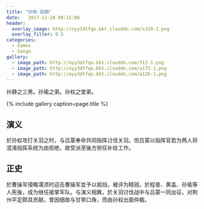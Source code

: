 ```yaml
---
title: "孙皎·叔朗"
date:   2017-11-28 08:15:06
header:
  overlay_image: http://oyy3dtfqo.bkt.clouddn.com/s320-1.png
  overlay_filter: 0.5
categories:
  - Games
  - Sango
gallery:
  - image_path: http://oyy3dtfqo.bkt.clouddn.com/712-1.png
  - image_path: http://oyy3dtfqo.bkt.clouddn.com/a172-1.png
  - image_path: http://oyy3dtfqo.bkt.clouddn.com/a126-1.png
---
```


孙静之三男。孙瑜之弟。孙权之堂弟。

{% include gallery caption=page.title %}

## 演义

於孙权攻打关羽之时，与吕蒙奉命共同指挥讨伐关羽。但吕蒙以指挥官若为两人将混淆指挥系统为由拒绝，故受派至後方担任补给工作。

## 正史

於曹操军侵略濡须时迎击曹操军並予以抵挡，被评为精锐。於程普、黄盖、孙瑜等人死後，成为继任接掌军队。与演义相異，於关羽讨伐战中与吕蒙一同出征，对荆州平定颇具贡献。曾因细故与甘寧口角，而由孙权出面仲裁。